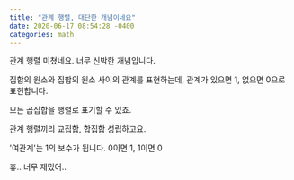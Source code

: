 ```yaml
---
title: "관계 행렬, 대단한 개념이네요"
date: 2020-06-17 08:54:28 -0400
categories: math
---
```


관계 행렬 미쳤네요. 너무 신박한 개념입니다.

집합의 원소와 집합의 원소 사이의 관계를 표현하는데, 관계가 있으면 1, 없으면 0으로 표현합니다. 

모든 곱집합을 행렬로  표기할 수 있죠. 

관계 행렬끼리 교집합, 합집합 성립하고요. 

'여관계'는 1의 보수가 됩니다. 0이면 1, 1이면 0

휴.. 너무 재밌어.. 
